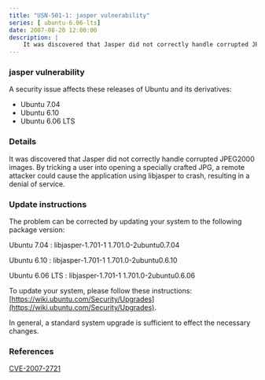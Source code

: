 ```yaml
---
title: "USN-501-1: jasper vulnerability"
series: [ ubuntu-6.06-lts]
date: 2007-08-20 12:00:00
description: |
    It was discovered that Jasper did not correctly handle corrupted JPEG2000 images.  By tricking a user into opening a specially crafted JPG, a remote attacker could cause the application using libjasper to crash, resulting in a denial of service.
--- 
```

 
 


### jasper vulnerability

A security issue affects these releases of Ubuntu and its derivatives:

* Ubuntu 7.04
* Ubuntu 6.10
* Ubuntu 6.06 LTS

### Details

It was discovered that Jasper did not correctly handle corrupted JPEG2000 images. By tricking a user into opening a specially crafted JPG, a remote attacker could cause the application using libjasper to crash, resulting in a denial of service.

### Update instructions

The problem can be corrected by updating your system to the following package version:

Ubuntu 7.04
 : libjasper-1.701-1 <span>1.701.0-2ubuntu0.7.04</span>

Ubuntu 6.10
 : libjasper-1.701-1 <span>1.701.0-2ubuntu0.6.10</span>

Ubuntu 6.06 LTS
 : libjasper-1.701-1 <span>1.701.0-2ubuntu0.6.06</span>

To update your system, please follow these instructions: [https://wiki.ubuntu.com/Security/Upgrades](https://wiki.ubuntu.com/Security/Upgrades).

In general, a standard system upgrade is sufficient to effect the necessary changes.

### References

 
 [CVE-2007-2721](http://people.ubuntu.com/~ubuntu-security/cve/CVE-2007-2721)
 

